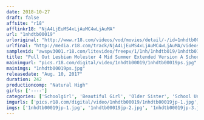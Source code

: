 ```yaml
---
date: 2018-10-27
draft: false
affsite: "r18"
afflinkr18: "NjA4LjEuMS4xLjAuMC4wLjAuMA"
url: "1nhdtb00019"
urloriginal: "http://www.r18.com/videos/vod/movies/detail/-/id=1nhdtb00019"
urlfinal: "http://media.r18.com/track/NjA4LjEuMS4xLjAuMC4wLjAuMA/videos/vod/movies/detail/-/id=1nhdtb00019"
samplevid: "awspv3001.r18.com/litevideo/freepv/1/1nh/1nhdtb019/1nhdtb019_dmb_w.mp4"
title: "Pull Out Lesbian Molester 4 Mid Summer Extended Version A Schoolgirl Who Goes Cum Crazy When She Gets Her Sensual Clitoris Toyed With And Her Nipples Teased"
mainimgurl: "pics.r18.com/digital/video/1nhdtb00019/1nhdtb00019ps.jpg"
mainimgs: "1nhdtb00019ps.jpg"
releasedate: "Aug. 10, 2017"
duration: 242
productioncomp: "Natural High"
girls: ['----']
categories: ['Schoolgirl', 'Beautiful Girl', 'Older Sister', 'School Uniform', 'Groping', 'Lesbian', 'Lesbian Kissing', 'Over 4 Hours', 'Hi-Def']
imgurls: ['pics.r18.com/digital/video/1nhdtb00019/1nhdtb00019jp-1.jpg', 'pics.r18.com/digital/video/1nhdtb00019/1nhdtb00019jp-2.jpg', 'pics.r18.com/digital/video/1nhdtb00019/1nhdtb00019jp-3.jpg', 'pics.r18.com/digital/video/1nhdtb00019/1nhdtb00019jp-4.jpg', 'pics.r18.com/digital/video/1nhdtb00019/1nhdtb00019jp-5.jpg', 'pics.r18.com/digital/video/1nhdtb00019/1nhdtb00019jp-6.jpg', 'pics.r18.com/digital/video/1nhdtb00019/1nhdtb00019jp-7.jpg', 'pics.r18.com/digital/video/1nhdtb00019/1nhdtb00019jp-8.jpg', 'pics.r18.com/digital/video/1nhdtb00019/1nhdtb00019jp-9.jpg', 'pics.r18.com/digital/video/1nhdtb00019/1nhdtb00019jp-10.jpg', 'pics.r18.com/digital/video/1nhdtb00019/1nhdtb00019jp-11.jpg', 'pics.r18.com/digital/video/1nhdtb00019/1nhdtb00019jp-12.jpg', 'pics.r18.com/digital/video/1nhdtb00019/1nhdtb00019jp-13.jpg', 'pics.r18.com/digital/video/1nhdtb00019/1nhdtb00019jp-14.jpg', 'pics.r18.com/digital/video/1nhdtb00019/1nhdtb00019jp-15.jpg', 'pics.r18.com/digital/video/1nhdtb00019/1nhdtb00019jp-16.jpg', 'pics.r18.com/digital/video/1nhdtb00019/1nhdtb00019jp-17.jpg', 'pics.r18.com/digital/video/1nhdtb00019/1nhdtb00019jp-18.jpg', 'pics.r18.com/digital/video/1nhdtb00019/1nhdtb00019jp-19.jpg', 'pics.r18.com/digital/video/1nhdtb00019/1nhdtb00019jp-20.jpg']
imgs: ['1nhdtb00019jp-1.jpg', '1nhdtb00019jp-2.jpg', '1nhdtb00019jp-3.jpg', '1nhdtb00019jp-4.jpg', '1nhdtb00019jp-5.jpg', '1nhdtb00019jp-6.jpg', '1nhdtb00019jp-7.jpg', '1nhdtb00019jp-8.jpg', '1nhdtb00019jp-9.jpg', '1nhdtb00019jp-10.jpg', '1nhdtb00019jp-11.jpg', '1nhdtb00019jp-12.jpg', '1nhdtb00019jp-13.jpg', '1nhdtb00019jp-14.jpg', '1nhdtb00019jp-15.jpg', '1nhdtb00019jp-16.jpg', '1nhdtb00019jp-17.jpg', '1nhdtb00019jp-18.jpg', '1nhdtb00019jp-19.jpg', '1nhdtb00019jp-20.jpg']
---
```

